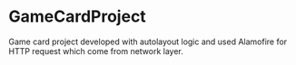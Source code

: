# GameCardProject
Game card project developed with autolayout logic and used Alamofire for HTTP request which come from network layer. 
